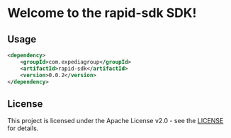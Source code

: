 # Welcome to the rapid-sdk SDK!

## Usage
```xml
<dependency>
    <groupId>com.expediagroup</groupId>
    <artifactId>rapid-sdk</artifactId>
    <version>0.0.2</version>
</dependency>
```

## License

This project is licensed under the Apache License v2.0 - see the [LICENSE](LICENSE) for details.

